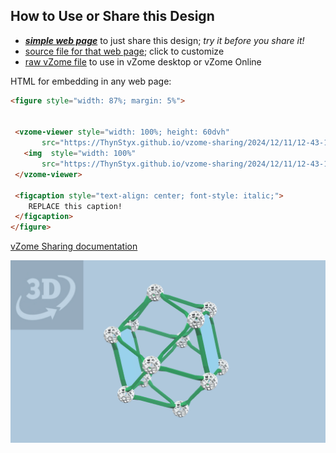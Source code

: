 
## How to Use or Share this Design

 - [***simple web page***](<https://ThynStyx.github.io/vzome-sharing/2024/12/11/12-43-12-Golden-Cuboctahedron/>) to just share this design; *try it before you share it!*
 - [source file for that web page](<https://github.com/ThynStyx/vzome-sharing/edit/main/2024/12/11/12-43-12-Golden-Cuboctahedron/index.md>); click to customize
 - [raw vZome file](<https://raw.githubusercontent.com/ThynStyx/vzome-sharing/main/2024/12/11/12-43-12-Golden-Cuboctahedron/Golden-Cuboctahedron.vZome>) to use in vZome desktop or vZome Online
 
 HTML for embedding in any web page:
 ```html
<figure style="width: 87%; margin: 5%">
  
  
  <vzome-viewer style="width: 100%; height: 60dvh" 
        src="https://ThynStyx.github.io/vzome-sharing/2024/12/11/12-43-12-Golden-Cuboctahedron/Golden-Cuboctahedron.vZome" >
    <img  style="width: 100%"
        src="https://ThynStyx.github.io/vzome-sharing/2024/12/11/12-43-12-Golden-Cuboctahedron/Golden-Cuboctahedron.png" >
  </vzome-viewer>

  <figcaption style="text-align: center; font-style: italic;">
     REPLACE this caption!
  </figcaption>
</figure>

 ```

[vZome Sharing documentation](https://vzome.github.io/vzome/sharing.html#how-it-works)

![Image](<Golden-Cuboctahedron.png>)

